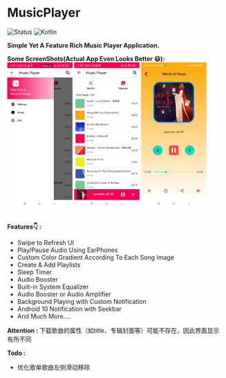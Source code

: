 # MusicPlayer
![Status](https://img.shields.io/badge/Status-Active-brightgreen)
![Kotlin](https://img.shields.io/badge/Kotlin-100%25-brightgreen)

<b>Simple Yet A Feature Rich Music Player Application.</b></br>


<b>Some ScreenShots(Actual App Even Looks Better 😃):</b></br>
<img src="https://github.com/xuhuabao/MusicPlayer/blob/master/music_player_screenshots/01.jpg" width=30% height=30%/>
<img src="https://github.com/xuhuabao/MusicPlayer/blob/master/music_player_screenshots/02.jpg" width=30% height=30%/>
<img src="https://github.com/xuhuabao/MusicPlayer/blob/master/music_player_screenshots/03.jpg" width=30% height=30%/>
<br>
<br>
  
 <b>Features👇 : </b>
<ul>
<li>Swipe to Refresh UI
<li>Play/Pause Audio Using EarPhones
<li>Custom Color Gradient According To Each Song Image
<li>Create & Add Playlists
<li>Sleep Timer
<li>Audio Booster
<li>Built-in System Equalizer
<li>Audio Booster or Audio Amplifier
<li>Background Playing with Custom Notification
<li>Android 10 Notification with Seekbar
<li>And Much More....
</ul>

<b>Attention : </b>
   下载歌曲的属性（如title、专辑封面等）可能不存在，因此界面显示有所不同

<b>Todo : </b>
<ul>
<li> 优化歌单歌曲左侧滑动移除
</ul>